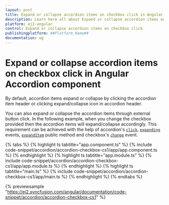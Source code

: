 ```yaml
---
layout: post
title: Expand or collapse accordion items on checkbox click in Angular Accordion component | Syncfusion
description: Learn here all about Expand or collapse accordion items on checkbox click in Syncfusion ##Platform_Name## Accordion component of Syncfusion Essential JS 2 and more.
platform: ej2-angular
control: Expand or collapse accordion items on checkbox click 
publishingplatform: ##Platform_Name##
documentation: ug
---
```


# Expand or collapse accordion items on checkbox click in Angular Accordion component

By default, accordion items expand or collapse by clicking the accordion item header or clicking expand/collapse icon in accordion header.

You can also expand or collapse the accordion items through external button click. In the following example, when you change the checkbox provided then the accordion items will expand/collapse accordingly. This requirement can be achieved with the help of accordion's [`click`](https://ej2.syncfusion.com/angular/documentation/api/accordion#click), [`expanding`](https://ej2.syncfusion.com/angular/documentation/api/accordion#expanding) events, [`expandItem`](https://ej2.syncfusion.com/angular/documentation/api/accordion#expanditem) public method and checkbox's [`change`](https://ej2.syncfusion.com/angular/documentation/api/check-box#change) event.

{% tabs %}
{% highlight ts tabtitle="app.component.ts" %}
{% include code-snippet/accordion/accordion-checkbox-cs1/app/app.component.ts %}
{% endhighlight %}
{% highlight ts tabtitle="app.module.ts" %}
{% include code-snippet/accordion/accordion-checkbox-cs1/app/app.module.ts %}
{% endhighlight %}
{% highlight ts tabtitle="main.ts" %}
{% include code-snippet/accordion/accordion-checkbox-cs1/app/main.ts %}
{% endhighlight %}
{% endtabs %}
  
{% previewsample "https://ej2.syncfusion.com/angular/documentation/code-snippet/accordion/accordion-checkbox-cs1" %}
